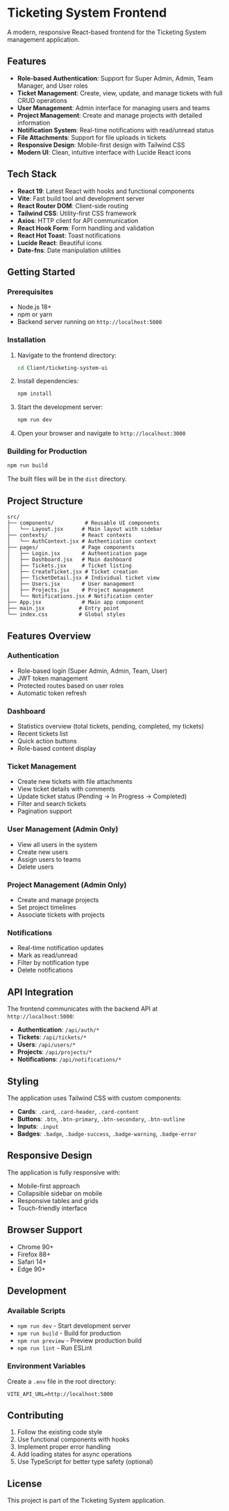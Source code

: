 # Ticketing System Frontend

A modern, responsive React-based frontend for the Ticketing System management application.

## Features

- **Role-based Authentication**: Support for Super Admin, Admin, Team Manager, and User roles
- **Ticket Management**: Create, view, update, and manage tickets with full CRUD operations
- **User Management**: Admin interface for managing users and teams
- **Project Management**: Create and manage projects with detailed information
- **Notification System**: Real-time notifications with read/unread status
- **File Attachments**: Support for file uploads in tickets
- **Responsive Design**: Mobile-first design with Tailwind CSS
- **Modern UI**: Clean, intuitive interface with Lucide React icons

## Tech Stack

- **React 19**: Latest React with hooks and functional components
- **Vite**: Fast build tool and development server
- **React Router DOM**: Client-side routing
- **Tailwind CSS**: Utility-first CSS framework
- **Axios**: HTTP client for API communication
- **React Hook Form**: Form handling and validation
- **React Hot Toast**: Toast notifications
- **Lucide React**: Beautiful icons
- **Date-fns**: Date manipulation utilities

## Getting Started

### Prerequisites

- Node.js 18+ 
- npm or yarn
- Backend server running on `http://localhost:5000`

### Installation

1. Navigate to the frontend directory:
   ```bash
   cd Client/ticketing-system-ui
   ```

2. Install dependencies:
   ```bash
   npm install
   ```

3. Start the development server:
   ```bash
   npm run dev
   ```

4. Open your browser and navigate to `http://localhost:3000`

### Building for Production

```bash
npm run build
```

The built files will be in the `dist` directory.

## Project Structure

```
src/
├── components/          # Reusable UI components
│   └── Layout.jsx      # Main layout with sidebar
├── contexts/           # React contexts
│   └── AuthContext.jsx # Authentication context
├── pages/              # Page components
│   ├── Login.jsx       # Authentication page
│   ├── Dashboard.jsx   # Main dashboard
│   ├── Tickets.jsx     # Ticket listing
│   ├── CreateTicket.jsx # Ticket creation
│   ├── TicketDetail.jsx # Individual ticket view
│   ├── Users.jsx       # User management
│   ├── Projects.jsx    # Project management
│   └── Notifications.jsx # Notification center
├── App.jsx             # Main app component
├── main.jsx           # Entry point
└── index.css          # Global styles
```

## Features Overview

### Authentication
- Role-based login (Super Admin, Admin, Team, User)
- JWT token management
- Protected routes based on user roles
- Automatic token refresh

### Dashboard
- Statistics overview (total tickets, pending, completed, my tickets)
- Recent tickets list
- Quick action buttons
- Role-based content display

### Ticket Management
- Create new tickets with file attachments
- View ticket details with comments
- Update ticket status (Pending → In Progress → Completed)
- Filter and search tickets
- Pagination support

### User Management (Admin Only)
- View all users in the system
- Create new users
- Assign users to teams
- Delete users

### Project Management (Admin Only)
- Create and manage projects
- Set project timelines
- Associate tickets with projects

### Notifications
- Real-time notification updates
- Mark as read/unread
- Filter by notification type
- Delete notifications

## API Integration

The frontend communicates with the backend API at `http://localhost:5000`:

- **Authentication**: `/api/auth/*`
- **Tickets**: `/api/tickets/*`
- **Users**: `/api/users/*`
- **Projects**: `/api/projects/*`
- **Notifications**: `/api/notifications/*`

## Styling

The application uses Tailwind CSS with custom components:

- **Cards**: `.card`, `.card-header`, `.card-content`
- **Buttons**: `.btn`, `.btn-primary`, `.btn-secondary`, `.btn-outline`
- **Inputs**: `.input`
- **Badges**: `.badge`, `.badge-success`, `.badge-warning`, `.badge-error`

## Responsive Design

The application is fully responsive with:
- Mobile-first approach
- Collapsible sidebar on mobile
- Responsive tables and grids
- Touch-friendly interface

## Browser Support

- Chrome 90+
- Firefox 88+
- Safari 14+
- Edge 90+

## Development

### Available Scripts

- `npm run dev` - Start development server
- `npm run build` - Build for production
- `npm run preview` - Preview production build
- `npm run lint` - Run ESLint

### Environment Variables

Create a `.env` file in the root directory:

```env
VITE_API_URL=http://localhost:5000
```

## Contributing

1. Follow the existing code style
2. Use functional components with hooks
3. Implement proper error handling
4. Add loading states for async operations
5. Use TypeScript for better type safety (optional)

## License

This project is part of the Ticketing System application.

